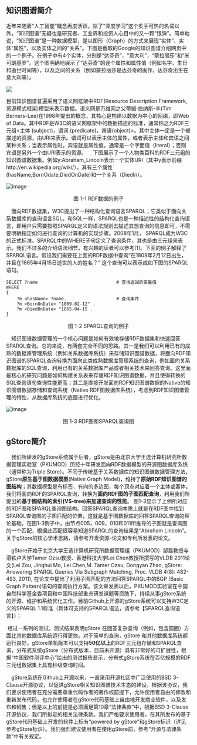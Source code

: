 ## 知识图谱简介


近年来随着“人工智能”概念再度活跃，除了“深度学习”这个炙手可热的名词以外，“知识图谱”无疑也是研究者、工业界和投资人心目中的又一颗“银弹”。简单地说，“知识图谱”是一种数据模型，是以图形（Graph）的方式来展现“实体”、实体“属性”，以及实体之间的“关系”。下图是截取的Google的知识图谱介绍网页中的一个例子。在例子中有4个实体，分别是“达芬奇”，“意大利”，“蒙拉丽莎”和“米可朗基罗”。这个图明确地展示了“达芬奇”的逐个属性和属性值（例如名字、生日和逝世时间等），以及之间的关系（例如蒙拉丽莎是达芬奇的画作，达芬奇出生在意大利等）。

![](https://gstore-web.oss-cn-zhangjiakou.aliyuncs.com/mdimg/Google.jpg)

目前知识图谱普遍采用了语义网框架中RDF(Resource Description Framework,资源模式框架)模型来表示数据。语义网是万维网之父蒂姆·伯纳斯-李(Tim Berners-Lee)在1998年提出的概念，其核心是构建以数据为中心的网络，即Web of Data。其中RDF是W3C的语义网框架中的数据描述的标准，通常称之为RDF三元组<主体 (subject)，谓词 (predicate)，宾语(object)>。其中主体一定是一个被描述的资源，由URI来表示。谓词可以表示主体的属性，或者表示主体和宾语之间某种关系；当表示属性时，宾语就是属性值，通常是一个字面值（literal）；否则宾语是另外一个由URI表示的资源。
&ensp;&ensp;下图展示了一个人物类百科的RDF三元组的知识图谱数据集。例如y:Abraham_Lincoln表示一个实体URI（其中y表示前缀http://en.wikipedia.org/wiki/），其有三个属性(hasName,BornOdate,DiedOnDate)和一个关系（DiedIn）。

![image](https://gstore-web.oss-cn-zhangjiakou.aliyuncs.com/mdimg/RDF.jpg)

<center>图 1-1 RDF数据的例子</center>


&ensp;&ensp;面向RDF数据集，W3C提出了一种结构化查询语言SPARQL；它类似于面向关系数据库的查询语言SQL。和SQL一样，SPARQL也是一种描述性的结构化查询语言，即用户只需要按照SPARQL定义的语法规则去描述其想查询的信息即可，不需要明确指定如何进行查询的计算机的实现步骤。2008年1月， SPARQL成为W3C的正式标准。SPARQL中的WHERE子句定义了查询条件，其也是由三元组来表示。我们不过多的介绍语法细节，有兴趣的读者可以参考[1]。下面的例子解释了SPARQL语言。假设我们需要在上面的RDF数据中查询“在1809年2月12日出生，并且在1865年4月15日逝世的人的姓名？” 这个查询可以表示成如下图的SPARQL语句。

```SPARQL
SELECT ?name                              # 查询返回的变量值
WHERE
{
    ?m <hasName> ?name.                   # 查询条件
    ?m <BornOnDate> "1809-02-12" .
    ?m <DiedOnDate> "1865-04-15 .
}
```

<center>图 1-2 SPARQL查询的例子</center>

&ensp;&ensp;知识图谱数据管理的一个核心问题是如何有效地存储RDF数据集和快速回答SPARQL查询。总的来说，有两套完全不同的思路。其一是我们可以利用已有的成熟的数据库管理系统（例如关系数据库系统）来存储知识图谱数据，将面向RDF知识图谱的SPARQL查询转换为面向此类成熟数据库管理系统的查询，例如面向关系数据库的SQL查询，利用已有的关系数据库产品或者相关技术来回答查询。这里面最核心的研究问题是如何构建关系表来存储RDF知识图谱数据，并且使得转换的SQL查询语句查询性能更高；其二是直接开发面向RDF知识图谱数据的Native的知识图谱数据存储和查询系统（Native RDF图数据库系统），考虑到RDF知识图谱管理的特性，从数据库系统的底层进行优化。

![image](https://gstore-web.oss-cn-zhangjiakou.aliyuncs.com/mdimg/4.jpg)

<center>图 1-3 RDF图和SPARQL查询图</center>

## gStore简介

&ensp;&ensp;我们所研发的gStore系统属于后者，gStore是由北京大学王选计算机研究所数据管理实验室（PKUMOD）历经十年研发面向RDF数据模型的开源图数据库系统（通常称为Triple Store）。不同于传统基于关系数据库的知识图谱数据管理方法，gStore**原生基于图数据模型**(Native Graph Model)，维持了**原始RDF知识图谱的图结构**；其数据模型是有标签、有向的多边图，每个顶点对应着一个主体或客体。我们将面向RDF的SPARQL查询，转换为**面向RDF图的子图匹配查询**，利用我们所提出的**基于图结构的索引(VS-tree)来加速查询的性能**。 图1-3显示了上例所对应的RDF图和SPARQL查询图结构。回答SPARQL查询本质上就是在RDF图中找到SPARQL查询图的子图匹配的位置，这就是基于图数据库的回答SPARQL查询的理论基础。在图1-3例子中，由节点005，009，010和011所推导的子图就是查询图的一个匹配，根据此匹配很容易知道SPARQL的查询结果是“Abraham Lincoln”。关于gStore的核心学术思路，请参考开发资源-论文和专利所发表的论文。

&ensp;&ensp;gStore开始于北京大学王选计算机研究所数据管理组（PKUMOD）邹磊教授与滑铁卢大学Tamer Ozsu教授、香港科技大学Lei Chen教授所撰写的VLDB 2011论文(Lei Zou, Jinghui Mo, Lei Chen,M. Tamer Ozsu, Dongyan Zhao, gStore: Answering SPARQL Queries Via Subgraph Matching, Proc. VLDB 4(8): 482-493, 2011), 在论文中提出了利用子图匹配的方法回答SPARQL中的BGP (Basic Graph Pattern)语句的查询执行方案。该文章发表以后，PKUMOD实验室在中国自然科学基金委项目和中国科技部重点研发课题等资助下，持续从事gStore系统的开源、维护和系统优化工作。目前Github上开源的gStore系统可以支持W3C定义的SPARQL 1.1标准（具体可支持的SPARQL语法，请参考【SPARQL查询语言】）；

​    经过一系列的测试，测试结果表明gStore 在回答复杂查询（例如，包含圆圈）方面比其他数据库系统运行得更快。对于简单的查询，gStore 和其他数据库系统都运行良好。gStore单机版本可以支持**50亿以上**的RDF三元组存储和SPARQL查询，分布式系统gStore（分布式版本，目前未开源）具有非常好的可扩展性，根据“中国软件测评中心”给出的测试报告显示，分布式gStore系统在百亿规模的RDF三元组数据集上具有秒级查询时间。

&ensp;&ensp;gStore系统在Github上开源以来，一直采用开源社区中广泛使用的BSD 3-Clause开源协议，以促进gStore相关知识图谱技术生态的建设。根据该协议，我们要求使用者在充分需要尊重代码作者的著作权前提下，允许使用者自由的修改和重新发布代码，也允许使用者在gStore代码基础上自由地开发商业软件，以及发布和销售；但是以上的前提是必须满足第10章“法律条款”中，根据BSD 3-Clause开源协议，我们所拟定的相关法律条款。我们严格要求使用者，在其所发布的基于gStore代码基础上开发的软件上标有“powered by gStore”和gStore标识（详见参考gStore标识）。我们强烈建议使用者在使用gStore前，参考“开源与法律条款”中有关规定。
